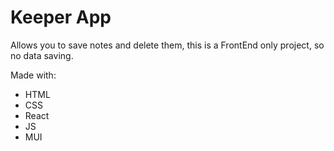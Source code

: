# Keeper App

Allows you to save notes and delete them, this is a FrontEnd only project, so no data saving.

Made with:

- HTML
- CSS
- React
- JS
- MUI